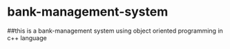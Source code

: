 # bank-management-system
##this is a bank-management system using object oriented programming in c++ language
